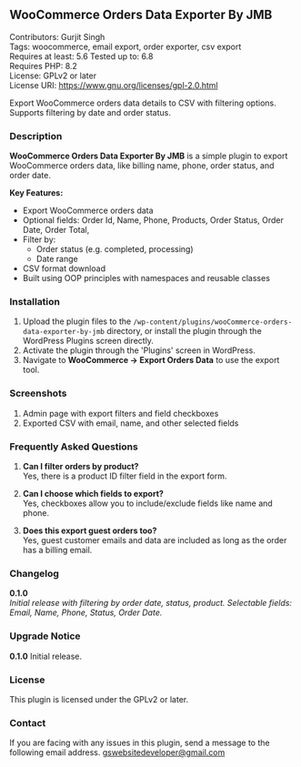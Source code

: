 ## WooCommerce Orders Data Exporter By JMB

Contributors: Gurjit Singh  
Tags: woocommerce, email export, order exporter, csv export  
Requires at least: 5.6 
Tested up to: 6.8  
Requires PHP: 8.2  
License: GPLv2 or later  
License URI: https://www.gnu.org/licenses/gpl-2.0.html  

Export WooCommerce orders data details to CSV with filtering options. Supports filtering by date and order status.

### Description

**WooCommerce Orders Data Exporter By JMB** is a simple plugin to export WooCommerce orders data, like billing name, phone, order status, and order date.

**Key Features:**
- Export WooCommerce orders data
- Optional fields: Order Id, Name, Phone, Products, Order Status, Order Date, Order Total, 
- Filter by:
  - Order status (e.g. completed, processing)
  - Date range
- CSV format download
- Built using OOP principles with namespaces and reusable classes

### Installation

1. Upload the plugin files to the `/wp-content/plugins/wooCommerce-orders-data-exporter-by-jmb` directory, or install the plugin through the WordPress Plugins screen directly.
2. Activate the plugin through the 'Plugins' screen in WordPress.
3. Navigate to **WooCommerce → Export Orders Data** to use the export tool.

### Screenshots

1. Admin page with export filters and field checkboxes
2. Exported CSV with email, name, and other selected fields

### Frequently Asked Questions

1. **Can I filter orders by product?**  
Yes, there is a product ID filter field in the export form.

2. **Can I choose which fields to export?**  
Yes, checkboxes allow you to include/exclude fields like name and phone.

3. **Does this export guest orders too?**  
Yes, guest customer emails and data are included as long as the order has a billing email.

### Changelog

**0.1.0**  
*Initial release with filtering by order date, status, product.*
*Selectable fields: Email, Name, Phone, Status, Order Date.*

### Upgrade Notice

**0.1.0**
Initial release.

### License

This plugin is licensed under the GPLv2 or later.

### Contact
If you are facing with any issues in this plugin, send a message to the following email address.
gswebsitedeveloper@gmail.com